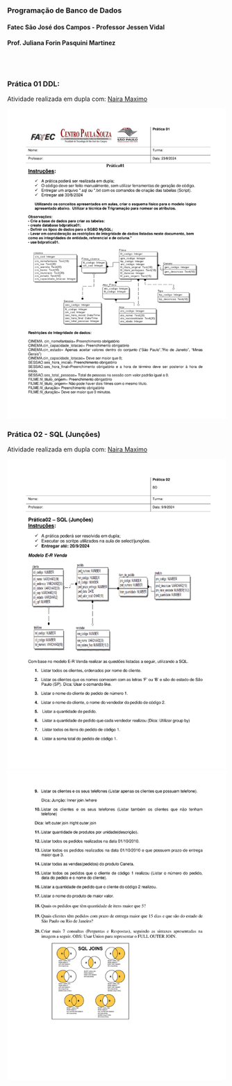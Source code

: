 ### Programação de Banco de Dados
#### Fatec São José dos Campos - Professor Jessen Vidal
#### Prof. Juliana Forin Pasquini Martinez
<br>
<br>

### Prática 01 DDL:

Atividade realizada em dupla com: [Naira Maximo](https://gitgum.com/naira-maximo)
 
 ![Prática 1 - DDL](../Programação%20de%20Banco%20de%20Dados/img/Prática1-DDL-1.png)

### Prática 02 - SQL (Junções)

Atividade realizada em dupla com: [Naira Maximo](https://gitgum.com/naira-maximo)

![Prática 2.1 - DML](../Programação%20de%20Banco%20de%20Dados/img/PRÁTICA%202%20-%20Junções-1.png)
![Prática 2.2 - DML](../Programação%20de%20Banco%20de%20Dados/img/PRÁTICA%202%20-%20Junções-2.png)